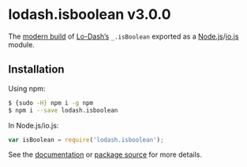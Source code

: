 # lodash.isboolean v3.0.0

The [modern build](https://github.com/lodash/lodash/wiki/Build-Differences) of [Lo-Dash’s](https://lodash.com/) `_.isBoolean` exported as a [Node.js](http://nodejs.org/)/[io.js](https://iojs.org/) module.

## Installation

Using npm:

```bash
$ {sudo -H} npm i -g npm
$ npm i --save lodash.isboolean
```

In Node.js/io.js:

```js
var isBoolean = require('lodash.isboolean');
```

See the [documentation](https://lodash.com/docs#isBoolean) or [package source](https://github.com/lodash/lodash/blob/3.0.0-npm-packages/lodash.isboolean/index.js) for more details.
